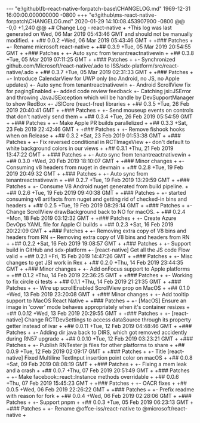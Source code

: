 --- "e:\\github\\fb-react-native-forpatch-base\\CHANGELOG.md"	1969-12-31 16:00:00.000000000 -0800
+++ "e:\\github\\ms-react-native-forpatch\\CHANGELOG.md"	2020-01-29 14:10:08.453907900 -0800
@@ -0,0 +1,240 @@
+# Change Log - react-native
+
+This log was last generated on Wed, 06 Mar 2019 05:43:46 GMT and should not be manually modified.
+
+## 0.0.2
+Wed, 06 Mar 2019 05:43:46 GMT
+
+### Patches
+
+- Rename microsoft react-native
+
+## 0.3.9
+Tue, 05 Mar 2019 20:54:55 GMT
+
+### Patches
+
+- Auto sync from tenantreactnativewin
+
+## 0.3.8
+Tue, 05 Mar 2019 07:11:25 GMT
+
+### Patches
+
+- Synchronized github.com/Microsoft/react-native/.ado to ISS/sdx-platform/src/react-native/.ado
+
+## 0.3.7
+Tue, 05 Mar 2019 02:31:33 GMT
+
+### Patches
+
+- Introduce CalendarView for UWP only (no Android, no JS, no Apple updates)
+- Auto sync from tenantreactnativewin
+- Android ScrollView fix for pagingEnabled
+- added code review feedback
+- Catching jsi::JSError and throwing JavaJSException which will be handle by DevSupportManager to show RedBox
+- JSICore (react-free) libraries
+
+## 0.3.5
+Tue, 26 Feb 2019 20:40:41 GMT
+
+### Patches
+
+- Send mouseup events on controls that don't natively send them
+
+## 0.3.4
+Tue, 26 Feb 2019 05:54:59 GMT
+
+### Patches
+
+- Make Apple PR builds parallelized
+
+## 0.3.3
+Sat, 23 Feb 2019 22:42:46 GMT
+
+### Patches
+
+- Remove fishook hooks when on Release
+
+## 0.3.2
+Sat, 23 Feb 2019 01:53:38 GMT
+
+### Patches
+
+- Fix reversed conditional in RCTImageView
+- don't default to  white background colors in our views
+
+## 0.3.1
+Thu, 21 Feb 2019 13:47:22 GMT
+
+### Patches
+
+- Auto sync from tenantreactnativewin
+
+## 0.3.0
+Wed, 20 Feb 2019 18:10:07 GMT
+
+### Minor changes
+
+- Consuming v8 headers from nuget in devmain
+
+## 0.2.8
+Tue, 19 Feb 2019 20:49:32 GMT
+
+### Patches
+
+- Auto sync from tenantreactnativewin
+
+## 0.2.7
+Tue, 19 Feb 2019 13:29:59 GMT
+
+### Patches
+
+- Consume V8 Android nuget generated from build pipeline.
+
+## 0.2.6
+Tue, 19 Feb 2019 09:40:38 GMT
+
+### Patches
+
+- started consuming v8 artifacts from nuget and getting rid of checked-in bins and headers
+
+## 0.2.5
+Tue, 19 Feb 2019 08:29:14 GMT
+
+### Patches
+
+- Change ScrollView drawBackground back to NO for macOS.
+
+## 0.2.4
+Mon, 18 Feb 2019 03:12:32 GMT
+
+### Patches
+
+- Create Azure DevOps YAML file for Apple CI builds
+
+## 0.2.3
+Sat, 16 Feb 2019 20:22:09 GMT
+
+### Patches
+
+- Removing extra copy of V8 bins and headers from RN
+- Removing extra copy of V8 bins and headers from RN
+
+## 0.2.2
+Sat, 16 Feb 2019 19:08:57 GMT
+
+### Patches
+
+- Support build in GitHub and sdx-platform
+- [react-native] Get all the JS code Flow valid
+
+## 0.2.1
+Fri, 15 Feb 2019 14:47:26 GMT
+
+### Patches
+
+- Misc changes to get JSI work in Rex
+
+## 0.2.0
+Thu, 14 Feb 2019 23:44:35 GMT
+
+### Minor changes
+
+- Add onFocus support to Apple platforms
+
+## 0.1.2
+Thu, 14 Feb 2019 22:36:25 GMT
+
+### Patches
+
+- Working to fix circle ci tests
+
+## 0.1.1
+Thu, 14 Feb 2019 21:21:35 GMT
+
+### Patches
+
+- Wire up scrollEnabled ScrollView prop on MacOS
+
+## 0.1.0
+Wed, 13 Feb 2019 23:20:08 GMT
+
+### Minor changes
+
+- Add tooltip support to MacOS React Native
+
+### Patches
+
+- [MacOS] Ensure an image in 'cover' mode behaves appropriately when it's container resizes
+
+## 0.0.12
+Wed, 13 Feb 2019 20:29:55 GMT
+
+### Patches
+
+- [react-native] Change RCTDevSettings to access dataSource through its property getter instead of ivar
+
+## 0.0.11
+Tue, 12 Feb 2019 04:48:46 GMT
+
+### Patches
+
+- Adding dir java back to DIRS, which got removed accidently during RN57 upgrade
+
+## 0.0.10
+Tue, 12 Feb 2019 03:23:21 GMT
+
+### Patches
+
+- Publish RNTester js files for other platforms to share
+
+## 0.0.9
+Tue, 12 Feb 2019 02:09:17 GMT
+
+### Patches
+
+- Title	[react-native] Fixed Multiline TextInput insertion point color on macOS
+
+## 0.0.8
+Sat, 09 Feb 2019 08:08:19 GMT
+
+### Patches
+
+- Fixing a mem leak and a crash
+
+## 0.0.7
+Thu, 07 Feb 2019 20:51:49 GMT
+
+### Patches
+
+- Make facebook::react::Instance methods overridable
+
+## 0.0.6
+Thu, 07 Feb 2019 15:45:23 GMT
+
+### Patches
+
+- OACR fixes
+
+## 0.0.5
+Wed, 06 Feb 2019 22:26:22 GMT
+
+### Patches
+
+- Prefix readme with reason for fork
+
+## 0.0.4
+Wed, 06 Feb 2019 02:28:06 GMT
+
+### Patches
+
+- Support pnpm
+
+## 0.0.3
+Tue, 05 Feb 2019 06:23:13 GMT
+
+### Patches
+
+- Rename @offce-iss/react-native to @microsoft/react-native
+
